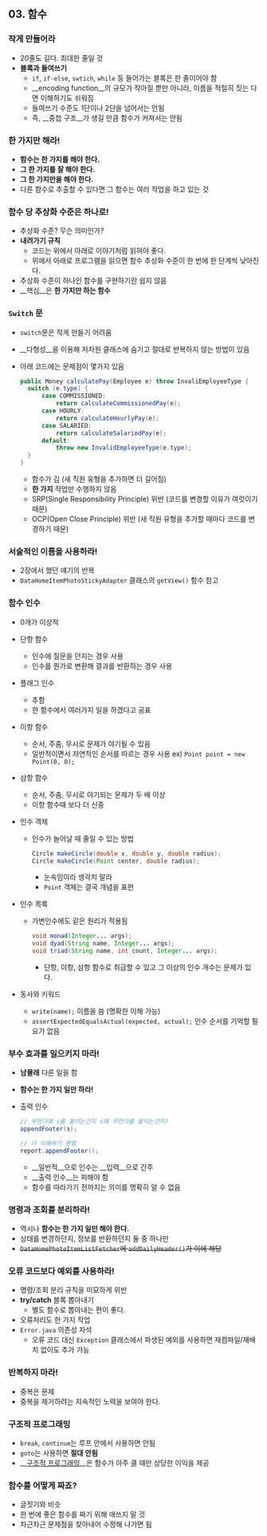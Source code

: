 ## 03. 함수

### 작게 만들어라

- 20줄도 길다. 최대한 줄일 것
- __블록과 들여쓰기__
  - `if`, `if-else`, `swtich`, `while` 등 들어가는 블록은 한 줄이어야 함
  - __encoding function__의 규모가 작아질 뿐만 아니라, 이름을 적절히 짓는 다면 이해하기도 쉬워짐
  - 들여쓰기 수준도 1단이나 2단을 넘어서는 안됨
  - 즉, __중첩 구조__가 생길 만큼 함수가 커져서는 안됨

### 한 가지만 해라!

- __함수는 한 가지를 해야 한다.__
- __그 한 가지를 잘 해야 한다.__
- __그 한 가지만을 해야 한다.__
- 다른 함수로 추출할 수 있다면 그 함수는 여러 작업을 하고 있는 것

### 함수 당 추상화 수준은 하나로!

- 추상화 수준? 무슨 의미인가?
- __내려가기 규칙__
  - 코드는 위에서 아래로 이야기처럼 읽혀야 좋다.
  - 위에서 아래로 프로그램을 읽으면 함수 추상화 수준이 한 번에 한 단계씩 낮아진다.
- 추상화 수준이 하나인 함수를 구현하기란 쉽지 않음
- __핵심__은 __한 가지만 하는 함수__

### `Switch` 문

- `switch`문은 작게 만들기 어려움

- __다형성__을 이용해 저차원 클래스에 숨기고 절대로 반복하지 않는 방법이 있음

- 아래 코드에는 문제점이 몇가지 있음

  ```java
  public Money calculatePay(Employee e) throw InvaliEmployeeType {
  	switch (e.type) {
      	case COMMISSIONED:
          	return calculateCommissionedPay(e);
      	case HOURLY:
          	return calculateHourlyPay(e);
      	case SALARIED:
          	return calculateSalariedPay(e);
      	default:
          	throw new InvalidEmployeeType(e.type);
  	}
  }
  ```

  - 함수가 김 (새 직원 유형을 추가하면 더 길어짐)
  - __한 가지__ 작업만 수행하지 않음
  - SRP(Single Responsibility Principle) 위반 (코드를 변경할 이유가 여럿이기 때문)
  - OCP(Open Close Principle) 위반 (새 직원 유형을 추가할 때마다 코드를 변경하기 때문)

### 서술적인 이름을 사용하라!

- 2장에서 했던 얘기의 반복
- `DataHomeItemPhotoStickyAdapter` 클래스의 `getView()` 함수 참고

### 함수 인수

- 0개가 이상적

- 단항 함수
  - 인수에 질문을 던지는 경우 사용
  - 인수를 뭔가로 변환해 결과를 반환하는 경우 사용

- 플래그 인수
  - 추함
  - 한 함수에서 여러가지 일을 하겠다고 공표

- 이항 함수
  - 순서, 주춤, 무시로 문제가 야기될 수 있음
  - 일반적이면서 자연적인 순서를 따르는 경우 사용
    ex) `Point point = new Point(0, 0);`

- 삼항 함수

  - 순서, 주춤, 무시로 야기되는 문제가 두 배 이상
  - 이항 함수때 보다 더 신중

- 인수 객체

  - 인수가 늘어날 때 줄일 수 있는 방법

    ```java
    Circle makeCircle(double x, double y, double radius);
    Circle makeCircle(Point center, double radius);
    ```

    - 눈속임이라 생각치 말라
    - `Point` 객체는 결국 개념을 표현

- 인수 목록

  - 가변인수에도 같은 원리가 적용됨

    ```java
    void monad(Integer... args);
    void dyad(String name, Integer... args);
    void triad(String name, int count, Integer... args);
    ```

    - 단항, 이항, 삼항 함수로 취급할 수 있고 그 이상의 인수 개수는 문제가 있다.

- 동사와 키워드

  - `write(name);` 이름을 씀 (명확한 이해 가능)
  - `assertExpectedEqualsActual(expected, actual);` 인수 순서를 기억할 필요가 없음

### 부수 효과를 일으키지 마라!

- __남몰래__ 다른 일을 함

- __함수는 한 가지 일만 하라!__

- 출력 인수

  ```java
  // 무언가에 s를 붙이는건지 s에 무언가를 붙이는건지?
  appendFooter(s);

  // 더 이해하기 편함
  report.appendFooter();
  ```

  - __일반적__으로 인수는 __입력__으로 간주
  - __출력 인수__는 피해야 함
  - 함수를 따라가기 전까지는 의미를 명확히 알 수 없음

### 명령과 조회를 분리하라!

- 역시나 __함수는 한 가지 일만 해야 한다.__
- 상태를 변경하던지, 정보를 반환하던지 둘 중 하나만
- ~~`DataHomePhotoItemListFetcher`에 `addDailyHeader()`가 이에 해당~~

### 오류 코드보다 예외를 사용하라!

- 명령/조회 분리 규칙을 미묘하게 위반
- __try/catch__ 블록 뽑아내기
  - 별도 함수로 뽑아내는 편이 좋다.
- 오류처리도 한 가지 작업
- `Error.java` 의존성 자석
  - 오류 코드 대신 `Exception` 클래스에서 파생된 예외를 사용하면 재컴파일/재배치 없이도 추가 가능

### 반복하지 마라!

- 중복은 문제
- 중복을 제거하려는 지속적인 노력을 보여야 한다.

### 구조적 프로그래밍

- `break`, `continue`는 루프 안에서 사용하면 안됨
- `goto`는 사용하면 __절대 안됨__
- __[구조적 프로그래밍](https://ko.wikipedia.org/wiki/%EA%B5%AC%EC%A1%B0%EC%A0%81_%ED%94%84%EB%A1%9C%EA%B7%B8%EB%9E%98%EB%B0%8D)__은 함수가 아주 클 때만 상당한 이익을 제공

### 함수를 어떻게 짜죠?

- 글짓기와 비슷
- 한 번에 좋은 함수를 짜기 위해 애쓰지 말 것
- 차근차근 문제점을 찾아내어 수정해 나가면 됨